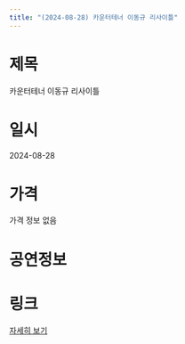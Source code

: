 ```yaml
---
title: "(2024-08-28) 카운터테너 이동규 리사이틀"
---
```


# 제목
카운터테너 이동규 리사이틀

# 일시
2024-08-28

# 가격
가격 정보 없음

# 공연정보
  
  


# 링크
[자세히 보기](https://www.sac.or.kr/site/main/show/show_view?SN=67410 "https://www.sac.or.kr/site/main/show/show_view?SN=67410")
